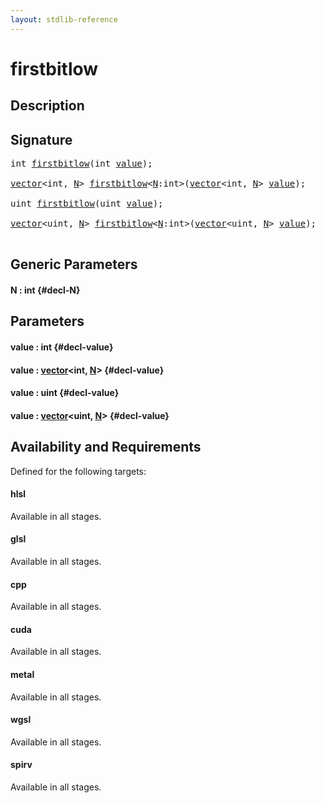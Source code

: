 ```yaml
---
layout: stdlib-reference
---
```


# firstbitlow

## Description





## Signature 

<pre>
<span class="code_keyword">int</span> <a href="/stdlib-reference/global-decls/firstbitlow">firstbitlow</a>(<span class="code_keyword">int</span> <a href="/stdlib-reference/global-decls/firstbitlow#decl-value" class="code_param">value</a>);

<a href="/stdlib-reference/types/vector/index">vector</a>&lt;<span class="code_keyword">int</span>, <a href="/stdlib-reference/global-decls/firstbitlow#decl-N" class="code_var">N</a>&gt; <a href="/stdlib-reference/global-decls/firstbitlow">firstbitlow</a>&lt;<a href="/stdlib-reference/global-decls/firstbitlow#decl-N" class="code_var">N</a>:<span class="code_keyword">int</span>&gt;(<a href="/stdlib-reference/types/vector/index">vector</a>&lt;<span class="code_keyword">int</span>, <a href="/stdlib-reference/global-decls/firstbitlow#decl-N" class="code_var">N</a>&gt; <a href="/stdlib-reference/global-decls/firstbitlow#decl-value" class="code_param">value</a>);

<span class="code_keyword">uint</span> <a href="/stdlib-reference/global-decls/firstbitlow">firstbitlow</a>(<span class="code_keyword">uint</span> <a href="/stdlib-reference/global-decls/firstbitlow#decl-value" class="code_param">value</a>);

<a href="/stdlib-reference/types/vector/index">vector</a>&lt;<span class="code_keyword">uint</span>, <a href="/stdlib-reference/global-decls/firstbitlow#decl-N" class="code_var">N</a>&gt; <a href="/stdlib-reference/global-decls/firstbitlow">firstbitlow</a>&lt;<a href="/stdlib-reference/global-decls/firstbitlow#decl-N" class="code_var">N</a>:<span class="code_keyword">int</span>&gt;(<a href="/stdlib-reference/types/vector/index">vector</a>&lt;<span class="code_keyword">uint</span>, <a href="/stdlib-reference/global-decls/firstbitlow#decl-N" class="code_var">N</a>&gt; <a href="/stdlib-reference/global-decls/firstbitlow#decl-value" class="code_param">value</a>);

</pre>

## Generic Parameters

#### N  : int {#decl-N}

## Parameters

#### value  : int {#decl-value}
#### value  : [vector](/stdlib-reference/types/vector/index)\<int, [N](/stdlib-reference/types/vector/index#decl-N)\> {#decl-value}
#### value  : uint {#decl-value}
#### value  : [vector](/stdlib-reference/types/vector/index)\<uint, [N](/stdlib-reference/types/vector/index#decl-N)\> {#decl-value}

## Availability and Requirements

Defined for the following targets:

#### hlsl
Available in all stages.

#### glsl
Available in all stages.

#### cpp
Available in all stages.

#### cuda
Available in all stages.

#### metal
Available in all stages.

#### wgsl
Available in all stages.

#### spirv
Available in all stages.



